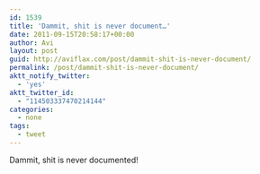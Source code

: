 ```yaml
---
id: 1539
title: 'Dammit, shit is never document…'
date: 2011-09-15T20:58:17+00:00
author: Avi
layout: post
guid: http://aviflax.com/post/dammit-shit-is-never-document/
permalink: /post/dammit-shit-is-never-document/
aktt_notify_twitter:
  - 'yes'
aktt_twitter_id:
  - "114503337470214144"
categories:
  - none
tags:
  - tweet
---
```

Dammit, shit is never documented!